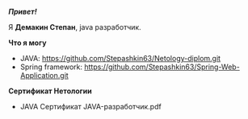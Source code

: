 ***Привет!***

Я **Демакин Степан**, java разработчик.

**Что я могу**

- JAVA: https://github.com/Stepashkin63/Netology-diplom.git
- Spring framework: https://github.com/Stepashkin63/Spring-Web-Application.git


**Сертификат Нетологии**
* JAVA Сертификат JAVA-разработчик.pdf